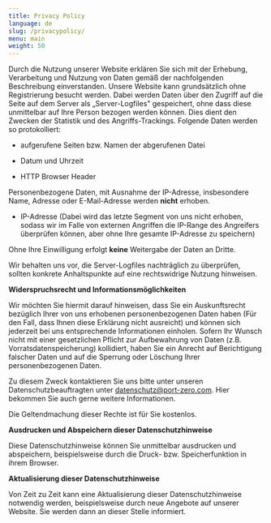 ```yaml
---
title: Privacy Policy
language: de
slug: /privacypolicy/
menu: main
weight: 50
---
```


Durch die Nutzung unserer Website erklären Sie sich mit der Erhebung,
Verarbeitung und Nutzung von Daten gemäß der nachfolgenden Beschreibung
einverstanden. Unsere Website kann grundsätzlich ohne Registrierung
besucht werden. Dabei werden Daten über den Zugriff auf die Seite auf
dem Server als „Server-Logfiles" gespeichert, ohne dass diese
unmittelbar auf Ihre Person bezogen werden können. Dies dient den
Zwecken der Statistik und des Angriffs-Trackings. Folgende Daten werden
so protokolliert:

-   aufgerufene Seiten bzw. Namen der abgerufenen Datei

-   Datum und Uhrzeit

-   HTTP Browser Header

Personenbezogene Daten, mit Ausnahme der IP-Adresse, insbesondere Name,
Adresse oder E-Mail-Adresse werden **nicht** erhoben.

-   IP-Adresse (Dabei wird das letzte Segment von uns nicht erhoben,
    sodass wir im Falle von externen Angriffen die IP-Range des
    Angreifers überprüfen können, aber ohne Ihre gesamte IP-Adresse zu
    speichern)

Ohne Ihre Einwilligung erfolgt **keine** Weitergabe der Daten an Dritte.

Wir behalten uns vor, die Server-Logfiles nachträglich zu überprüfen,
sollten konkrete Anhaltspunkte auf eine rechtswidrige Nutzung hinweisen.

**Widerspruchsrecht und Informationsmöglichkeiten**

Wir möchten Sie hiermit darauf hinweisen, dass Sie ein Auskunftsrecht
bezüglich Ihrer von uns erhobenen personenbezogenen Daten haben (Für den
Fall, dass Ihnen diese Erklärung nicht ausreicht) und können sich
jederzeit bei uns entsprechende Informationen einholen. Sofern Ihr
Wunsch nicht mit einer gesetzlichen Pflicht zur Aufbewahrung von Daten
(z.B. Vorratsdatenspeicherung) kollidiert, haben Sie ein Anrecht auf
Berichtigung falscher Daten und auf die Sperrung oder Löschung Ihrer
personenbezogenen Daten.

Zu diesem Zweck kontaktieren Sie uns bitte unter unseren Datenschutzbeauftragten unter [datenschutz@port-zero.com](mailto:datenschutz@port-zero.com).
Hier bekommen Sie auch gerne weitere Informationen.

Die Geltendmachung dieser Rechte ist für Sie kostenlos.

**Ausdrucken und Abspeichern dieser Datenschutzhinweise**

Diese Datenschutzhinweise können Sie unmittelbar ausdrucken und
abspeichern, beispielsweise durch die Druck- bzw. Speicherfunktion in
ihrem Browser.

**Aktualisierung dieser Datenschutzhinweise**

Von Zeit zu Zeit kann eine Aktualisierung dieser Datenschutzhinweise
notwendig werden, beispielsweise durch neue Angebote auf unserer
Website. Sie werden dann an dieser Stelle informiert.
